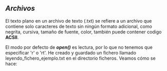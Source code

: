 
## *__Archivos__*

El texto plano en un archivo de texto (.txt) se refiere a un archivo que contiene solo caracteres de texto sin ningún formato adicional, como negrita, cursiva, tamaño de fuente, color, también puede contener codigo __ACSII__.  
  
El modo por defecto de *__open()__* es lectura, por lo que no tenemos que especificar 'r' o 'rt'. He creado y guardado un fichero llamado leyendo_fichero_ejemplo.txt en el directorio ficheros. Veamos cómo se hace: